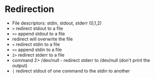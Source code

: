 # Redirection

- File descriptors: stdin, stdout, stderr (0,1,2)
- `>` redirect stdout to a file
- `>>` append stdout to a file
- redirect will overwrite the file
- `<` redirect stdin to a file
- `<<` append stdin to a file
- `2>` redirect stderr to a file
- command 2> /dev/null - redirect stderr to /dev/null (don't print the output)
- `|` redirect stdout of one command to the stdin to another
